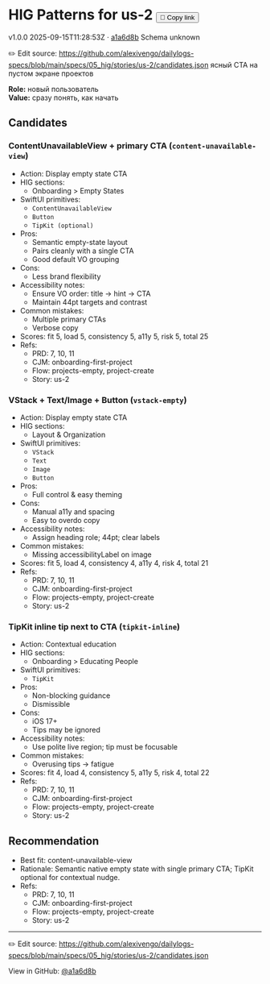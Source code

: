 # HIG Patterns for us-2 <button class="copy-link" aria-label="Copy page link" onclick="window.spechubCopyLink && window.spechubCopyLink()">🔗 Copy link</button>

<p class="badges">
  <span class="badge version">v1.0.0</span>
  <span class="badge build">2025-09-15T11:28:53Z · <a href="https://github.com/alexivengo/dailylogs-specs/commit/a1a6d8b" target="_blank" rel="noopener" class="sha">a1a6d8b</a></span>
  <span class="badge schema unknown">Schema unknown</span>
</p>

✏️ Edit source: https://github.com/alexivengo/dailylogs-specs/blob/main/specs/05_hig/stories/us-2/candidates.json
ясный CTA на пустом экране проектов

**Role:** новый пользователь  
**Value:** сразу понять, как начать

## Candidates
### ContentUnavailableView + primary CTA (`content-unavailable-view`)
- Action: Display empty state CTA
- HIG sections:
  - Onboarding > Empty States
- SwiftUI primitives:
  - `ContentUnavailableView`
  - `Button`
  - `TipKit (optional)`
- Pros:
  - Semantic empty-state layout
  - Pairs cleanly with a single CTA
  - Good default VO grouping
- Cons:
  - Less brand flexibility
- Accessibility notes:
  - Ensure VO order: title → hint → CTA
  - Maintain 44pt targets and contrast
- Common mistakes:
  - Multiple primary CTAs
  - Verbose copy
- Scores: fit 5, load 5, consistency 5, a11y 5, risk 5, total 25
- Refs:
  - PRD: 7, 10, 11
  - CJM: onboarding-first-project
  - Flow: projects-empty, project-create
  - Story: us-2

### VStack + Text/Image + Button (`vstack-empty`)
- Action: Display empty state CTA
- HIG sections:
  - Layout & Organization
- SwiftUI primitives:
  - `VStack`
  - `Text`
  - `Image`
  - `Button`
- Pros:
  - Full control & easy theming
- Cons:
  - Manual a11y and spacing
  - Easy to overdo copy
- Accessibility notes:
  - Assign heading role; 44pt; clear labels
- Common mistakes:
  - Missing accessibilityLabel on image
- Scores: fit 5, load 4, consistency 4, a11y 4, risk 4, total 21
- Refs:
  - PRD: 7, 10, 11
  - CJM: onboarding-first-project
  - Flow: projects-empty, project-create
  - Story: us-2

### TipKit inline tip next to CTA (`tipkit-inline`)
- Action: Contextual education
- HIG sections:
  - Onboarding > Educating People
- SwiftUI primitives:
  - `TipKit`
- Pros:
  - Non-blocking guidance
  - Dismissible
- Cons:
  - iOS 17+
  - Tips may be ignored
- Accessibility notes:
  - Use polite live region; tip must be focusable
- Common mistakes:
  - Overusing tips → fatigue
- Scores: fit 4, load 4, consistency 5, a11y 5, risk 4, total 22
- Refs:
  - PRD: 7, 10, 11
  - CJM: onboarding-first-project
  - Flow: projects-empty, project-create
  - Story: us-2


## Recommendation
- Best fit: content-unavailable-view
- Rationale: Semantic native empty state with single primary CTA; TipKit optional for contextual nudge.
- Refs:
  - PRD: 7, 10, 11
  - CJM: onboarding-first-project
  - Flow: projects-empty, project-create
  - Story: us-2
---
✏️ Edit source: https://github.com/alexivengo/dailylogs-specs/blob/main/specs/05_hig/stories/us-2/candidates.json

<p class="page-meta">
  View in GitHub: <a href="https://github.com/alexivengo/dailylogs-specs/commit/a1a6d8b" target="_blank" rel="noopener">@a1a6d8b</a></p>